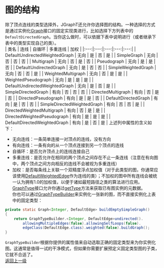 # 图的结构
除了顶点连线的类型选择外，JGraphT还允许你选择图的结构。一种选择的方式是通过实例化[Graph](https://jgrapht.org/javadoc/org/jgrapht/Graph.html)接口的固定实现类进行，比如选择下方列表中的`DefaultDirectedGraph`。当你这么做时，可以依据下表中说明进行（或者继承下表中的类型实现自己的类）。  
| 类名                           | 连线 | 自循环 | 多重连线 | 加权 |
|:---:|:---:|:---:|:---:|:---:|
| DefaultUndirectedWeightedGraph | 无向 | 是     | 否       | 是   |
| SimpleGraph                    | 无向 | 否     | 否       | 否   |
| Multigraph                     | 无向 | 否     | 是       | 否   |
| Pseudograph                    | 无向 | 是     | 是       | 否   |
| DefaultUndirectedGraph         | 无向 | 是     | 否       | 否   |
| SimpleWeightedGraph            | 无向 | 否     | 否       | 是   |
| WeightedMultigraph             | 无向 | 否     | 是       | 是   |
| WeightedPseudograph            | 无向 | 是     | 是       | 是   |
| DefaultUndirectedWeightedGraph | 无向 | 是     | 否       | 是   |
| SimpleDirectedGraph            | 有向 | 否     | 否       | 否   |
| DirectedMultigraph             | 有向 | 否     | 是       | 否   |
| DirectedPseudograph            | 有向 | 是     | 是       | 否   |
| DefaultDirectedGraph           | 有向 | 是     | 否       | 否   |
| SimpleDirectedWeightedGraph    | 有向 | 否     | 否       | 是   |
| DirectedWeightedMultigraph     | 有向 | 否     | 是       | 是   |
| DirectedWeightedPseudograph    | 有向 | 是     | 是       | 是   |
| DefaultDirectedWeightedGraph   | 有向 | 是     | 否       | 是   |
上述列中属性的含义如下：  
* 无向连线：一条简单连接一对顶点的连线，没有方向   
* 有向连线：一条有向的从一个顶点连接到另一个顶点的连线  
* 自循环：是否允许顶点上的连线连接自己  
* 多重连线：是否允许在相同的两个顶点之间存在不止一条连线（注意在有向图中，两个顶点之间方向相反的连线不会被视为多重连线）  
* 加权：是否每条线上关联一个双精度浮点加权值（对于此类型的图，你通常应该使用[DefaultWeightedEdge](https://jgrapht.org/javadoc/org/jgrapht/graph/DefaultWeightedEdge.html)作为连线的类）；不加权的图中所有连线会被统一认为拥有1.0的加权值，以便于诸如最短路径之类的算法进行应用。  
[GraphType](https://jgrapht.org/javadoc/org/jgrapht/GraphType.html)接口允许你通过[getType](https://jgrapht.org/javadoc/org/jgrapht/Graph.html#getType--)方法来获取已有图实例的元数据。  
你也可以通过[GraphTypeBuilder](https://jgrapht.org/javadoc/org/jgrapht/graph/builder/GraphTypeBuilder.html)来实例化一张新的图，而不直接实例化上表中的固定类型：  
```java
private static Graph<Integer, DefaultEdge> buildEmptySimpleGraph()
{
    return GraphTypeBuilder.<Integer, DefaultEdge>undirected().
        allowingMultipleEdges(false).allowingSelfLoops(false).
        edgeClass(DefaultEdge.class).weighted(false).buildGraph();
}
```  
`GraphTypeBuilder`根据你提供的属性值来自动选取正确的固定类型来为你实例化图。这通常是值得一试的干净模式，但如果你需要扩展预定义固定类型图的子类，它就不合适了。  
[返回上一级](https://github.com/roysong/reseachTec/tree/master/graph/jGraphT/apply/dev#jgrapht%E5%BC%80%E5%8F%91%E6%8C%87%E5%8D%97%E6%80%BB%E7%BA%B2)
